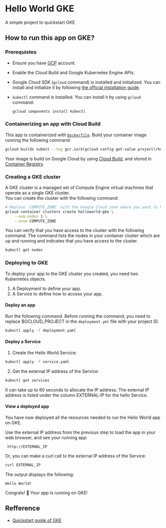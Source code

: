 # Hello World GKE

A simple project to quickstart GKE


## How to run this app on GKE?
### Prerequistes
- Ensure you have [GCP](https://cloud.google.com/) account.
- Enable the Cloud Build and Google Kubernetes Engine APIs.
- Google Cloud SDK (`gcloud` command) is installed and initialized. You can install and initialize it by following [the official installation guide](https://cloud.google.com/sdk/docs/install).
- `kubectl` command is installed. You can install it by using `gcloud` command:

  ```sh
  gcloud components install kubectl
  ```

### Containerizing an app with Cloud Build
This app is containerized with [`Dockerfile`](./Dockerfile).
Build your container image running the following command:

```sh
gcloud builds submit --tag gcr.io/$(gcloud config get-value project)/helloworld-gke .
```

Your image is build on Google Cloud by using [Cloud Build](https://cloud.google.com/build), and stored in [Container Registry](https://cloud.google.com/container-registry).

### Creating a GKE cluster
A GKE cluster is a managed set of Compute Engine virtual machines that operate as a single GKE cluster.  
You can create the cluster with the following command:

```sh
# Replace `COMPUTE_ZONE` with the Google Cloud zone where you want to host your cluster, such as `us-west1-a`
gcloud container clusters create helloworld-gke \
    --num-nodes 1 \
    --zone COMPUTE_ZONE
```

You can verify that you have access to the cluster with the following command. The command lists the nodes in your container cluster which are up and running and indicates that you have access to the cluster.

```sh
kubectl get nodes
```

### Deploying to GKE
To deploy your app to the GKE cluster you created, you need two Kubernetes objects.

1. A Deployment to define your app.
1. A Service to define how to access your app.

#### Deploy an app
Run the following command. Before running the command, you need to replace $GCLOUD_PROJECT in the `deployment.yml` file with your project ID.

```sh
kubectl apply -f deployment.yaml
```

#### Deploy a Service
1. Create the Hello World Service:

```sh
kubectl apply -f service.yaml
```

2. Get the external IP address of the Service:

```sh
kubectl get services
```

It can take up to 60 seconds to allocate the IP address. The external IP address is listed under the column EXTERNAL-IP for the hello Service.

#### View a deployed app
You have now deployed all the resources needed to run the Hello World app on GKE.

Use the external IP address from the previous step to load the app in your web browser, and see your running app:

```
 http://EXTERNAL_IP
 ```

 Or, you can make a curl call to the external IP address of the Service:

```sh
curl EXTERNAL_IP
```

The output displays the following:

```
Hello World!
```

Congrats! 🎉 Your app is running on GKE!


## Refference
- [Quickstart guide of GKE](https://cloud.google.com/kubernetes-engine/docs/quickstarts/deploying-a-language-specific-app#ruby)
